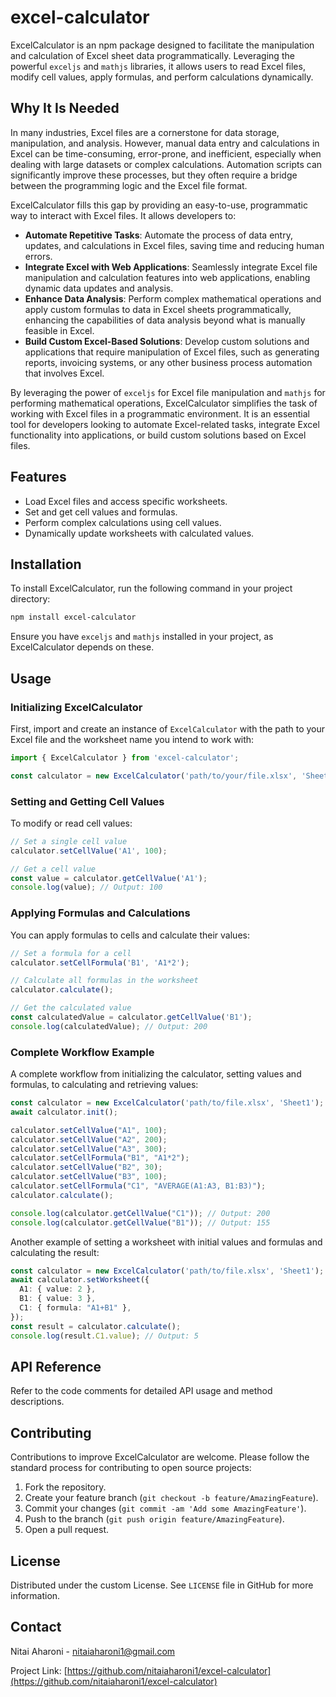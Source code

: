 # excel-calculator

ExcelCalculator is an npm package designed to facilitate the manipulation and calculation of Excel sheet data programmatically. Leveraging the powerful `exceljs` and `mathjs` libraries, it allows users to read Excel files, modify cell values, apply formulas, and perform calculations dynamically.

## Why It Is Needed

In many industries, Excel files are a cornerstone for data storage, manipulation, and analysis. However, manual data entry and calculations in Excel can be time-consuming, error-prone, and inefficient, especially when dealing with large datasets or complex calculations. Automation scripts can significantly improve these processes, but they often require a bridge between the programming logic and the Excel file format.

ExcelCalculator fills this gap by providing an easy-to-use, programmatic way to interact with Excel files. It allows developers to:

- **Automate Repetitive Tasks**: Automate the process of data entry, updates, and calculations in Excel files, saving time and reducing human errors.
- **Integrate Excel with Web Applications**: Seamlessly integrate Excel file manipulation and calculation features into web applications, enabling dynamic data updates and analysis.
- **Enhance Data Analysis**: Perform complex mathematical operations and apply custom formulas to data in Excel sheets programmatically, enhancing the capabilities of data analysis beyond what is manually feasible in Excel.
- **Build Custom Excel-Based Solutions**: Develop custom solutions and applications that require manipulation of Excel files, such as generating reports, invoicing systems, or any other business process automation that involves Excel.

By leveraging the power of `exceljs` for Excel file manipulation and `mathjs` for performing mathematical operations, ExcelCalculator simplifies the task of working with Excel files in a programmatic environment. It is an essential tool for developers looking to automate Excel-related tasks, integrate Excel functionality into applications, or build custom solutions based on Excel files.

## Features

- Load Excel files and access specific worksheets.
- Set and get cell values and formulas.
- Perform complex calculations using cell values.
- Dynamically update worksheets with calculated values.

## Installation

To install ExcelCalculator, run the following command in your project directory:

```bash
npm install excel-calculator
```

Ensure you have `exceljs` and `mathjs` installed in your project, as ExcelCalculator depends on these.

## Usage

### Initializing ExcelCalculator

First, import and create an instance of `ExcelCalculator` with the path to your Excel file and the worksheet name you intend to work with:

```javascript
import { ExcelCalculator } from 'excel-calculator';

const calculator = new ExcelCalculator('path/to/your/file.xlsx', 'Sheet1');
```

### Setting and Getting Cell Values

To modify or read cell values:

```javascript
// Set a single cell value
calculator.setCellValue('A1', 100);

// Get a cell value
const value = calculator.getCellValue('A1');
console.log(value); // Output: 100
```

### Applying Formulas and Calculations

You can apply formulas to cells and calculate their values:

```javascript
// Set a formula for a cell
calculator.setCellFormula('B1', 'A1*2');

// Calculate all formulas in the worksheet
calculator.calculate();

// Get the calculated value
const calculatedValue = calculator.getCellValue('B1');
console.log(calculatedValue); // Output: 200
```

### Complete Workflow Example

A complete workflow from initializing the calculator, setting values and formulas, to calculating and retrieving values:

```typescript
const calculator = new ExcelCalculator('path/to/file.xlsx', 'Sheet1');
await calculator.init();

calculator.setCellValue("A1", 100);
calculator.setCellValue("A2", 200);
calculator.setCellValue("A3", 300);
calculator.setCellFormula("B1", "A1*2");
calculator.setCellValue("B2", 30);
calculator.setCellValue("B3", 100);
calculator.setCellFormula("C1", "AVERAGE(A1:A3, B1:B3)");
calculator.calculate();

console.log(calculator.getCellValue("C1")); // Output: 200
console.log(calculator.getCellValue("B1")); // Output: 155
```

Another example of setting a worksheet with initial values and formulas and calculating the result:
```typescript
const calculator = new ExcelCalculator('path/to/file.xlsx', 'Sheet1');
await calculator.setWorksheet({
  A1: { value: 2 },
  B1: { value: 3 },
  C1: { formula: "A1+B1" },
});
const result = calculator.calculate();
console.log(result.C1.value); // Output: 5
```

## API Reference

Refer to the code comments for detailed API usage and method descriptions.

## Contributing

Contributions to improve ExcelCalculator are welcome. Please follow the standard process for contributing to open source projects:

1. Fork the repository.
2. Create your feature branch (`git checkout -b feature/AmazingFeature`).
3. Commit your changes (`git commit -am 'Add some AmazingFeature'`).
4. Push to the branch (`git push origin feature/AmazingFeature`).
5. Open a pull request.

## License

Distributed under the custom License. See `LICENSE` file in GitHub for more information.

## Contact

Nitai Aharoni - nitaiaharoni1@gmail.com

Project Link: [https://github.com/nitaiaharoni1/excel-calculator](https://github.com/nitaiaharoni1/excel-calculator)
